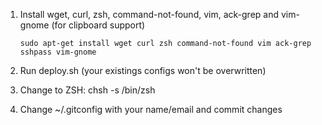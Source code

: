 1.  Install wget, curl, zsh, command-not-found, vim, ack-grep and vim-gnome (for clipboard support)

        sudo apt-get install wget curl zsh command-not-found vim ack-grep sshpass vim-gnome

2.  Run deploy.sh (your existings configs won't be overwritten)
3.  Change to ZSH: chsh -s /bin/zsh
4.  Change ~/.gitconfig with your name/email and commit changes
